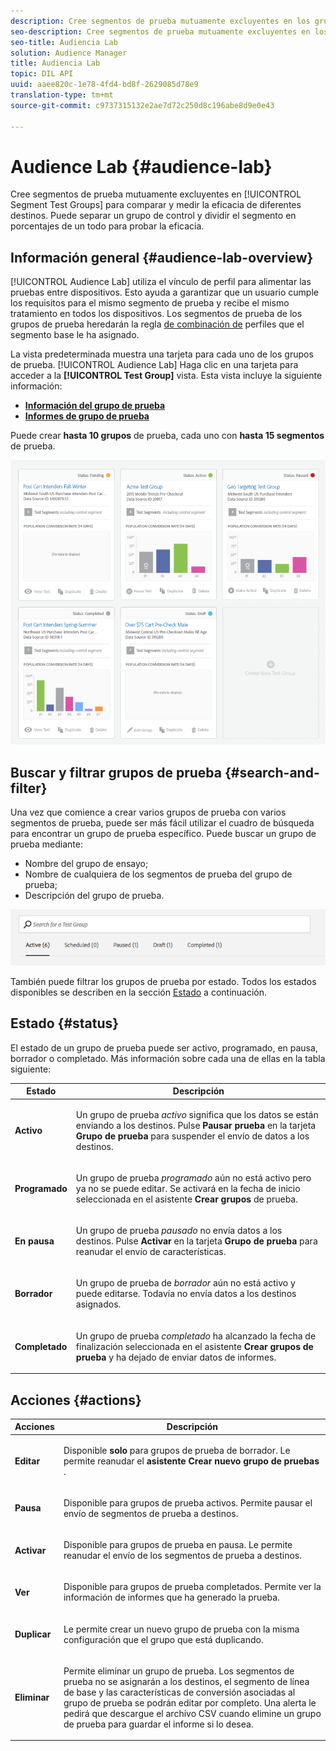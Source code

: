 ```yaml
---
description: Cree segmentos de prueba mutuamente excluyentes en los grupos de prueba de segmentos para comparar y medir la eficacia de diferentes destinos. Puede separar un grupo de control y dividir el segmento en porcentajes de un todo para probar la eficacia.
seo-description: Cree segmentos de prueba mutuamente excluyentes en los grupos de prueba de segmentos para comparar y medir la eficacia de diferentes destinos. Puede separar un grupo de control y dividir el segmento en porcentajes de un todo para probar la eficacia.
seo-title: Audiencia Lab
solution: Audience Manager
title: Audiencia Lab
topic: DIL API
uuid: aaee820c-1e78-4fd4-bd8f-2629085d78e9
translation-type: tm+mt
source-git-commit: c9737315132e2ae7d72c250d8c196abe8d9e0e43

---
```



# Audience Lab {#audience-lab}

Cree segmentos de prueba mutuamente excluyentes en [!UICONTROL Segment Test Groups] para comparar y medir la eficacia de diferentes destinos. Puede separar un grupo de control y dividir el segmento en porcentajes de un todo para probar la eficacia.

## Información general {#audience-lab-overview}

[!UICONTROL Audience Lab] utiliza el vínculo [](../../features/profile-merge-rules/merge-rules-overview.md) de perfil para alimentar las pruebas entre dispositivos. Esto ayuda a garantizar que un usuario cumple los requisitos para el mismo segmento de prueba y recibe el mismo tratamiento en todos los dispositivos. Los segmentos de prueba de los grupos de prueba heredarán la regla [de combinación de](../../features/profile-merge-rules/merge-rules-dashboard.md) perfiles que el segmento base le ha asignado.

La vista predeterminada muestra una tarjeta para cada uno de los grupos de prueba. [!UICONTROL Audience Lab] Haga clic en una tarjeta para acceder a la **[!UICONTROL Test Group]** vista. Esta vista incluye la siguiente información:

* **[Información del grupo de prueba](../../features/audience-lab/audience-lab-information-view.md)**
* **[Informes de grupo de prueba](../../features/audience-lab/audience-lab-reporting-view.md)**

Puede crear **hasta 10 grupos** de prueba, cada uno con **hasta 15 segmentos** de prueba.

![](assets/test-groups-view.PNG)

## Buscar y filtrar grupos de prueba {#search-and-filter}

Una vez que comience a crear varios grupos de prueba con varios segmentos de prueba, puede ser más fácil utilizar el cuadro de búsqueda para encontrar un grupo de prueba específico. Puede buscar un grupo de prueba mediante:

* Nombre del grupo de ensayo;
* Nombre de cualquiera de los segmentos de prueba del grupo de prueba;
* Descripción del grupo de prueba.

![](assets/search_and_filter_audience_lab.png)

También puede filtrar los grupos de prueba por estado. Todos los estados disponibles se describen en la sección [Estado](../../features/audience-lab/audience-lab.md#status) a continuación.

## Estado {#status}

El estado de un grupo de prueba puede ser activo, programado, en pausa, borrador o completado. Más información sobre cada una de ellas en la tabla siguiente:

<table id="table_7A0388BA02E045AC971C06A22DAC2C63"> 
 <thead> 
  <tr> 
   <th colname="col1" class="entry"> Estado </th> 
   <th colname="col2" class="entry"> Descripción </th> 
  </tr> 
 </thead>
 <tbody> 
  <tr> 
   <td colname="col1"> <p> <b><span class="uicontrol"> Activo </span></b> </p> </td> 
   <td colname="col2"> <p>Un grupo de prueba <i>activo</i> significa que los datos se están enviando a los destinos. Pulse <b><span class="uicontrol"> Pausar prueba </span></b> en la tarjeta <b><span class="uicontrol"> Grupo de prueba </span></b> para suspender el envío de datos a los destinos. </p> </td> 
  </tr> 
  <tr> 
   <td colname="col1"> <p> <b><span class="uicontrol"> Programado </span></b> </p> </td> 
   <td colname="col2"> <p>Un grupo de prueba <i>programado</i> aún no está activo pero ya no se puede editar. Se activará en la fecha de inicio seleccionada en el asistente <b>Crear grupos</b> de prueba. </p> </td> 
  </tr> 
  <tr> 
   <td colname="col1"> <p> <b><span class="uicontrol"> En pausa </span></b> </p> </td> 
   <td colname="col2"> <p>Un grupo de prueba <i>pausado</i> no envía datos a los destinos. Pulse <b><span class="uicontrol"> Activar </span></b> en la tarjeta <b><span class="uicontrol"> Grupo de prueba </span></b> para reanudar el envío de características. </p> </td> 
  </tr> 
  <tr> 
   <td colname="col1"> <p> <b><span class="uicontrol"> Borrador </span></b> </p> </td> 
   <td colname="col2"> <p>Un grupo de prueba de <i>borrador</i> aún no está activo y puede editarse. Todavía no envía datos a los destinos asignados. </p> </td> 
  </tr> 
  <tr> 
   <td colname="col1"> <p> <b><span class="uicontrol"> Completado </span></b> </p> </td> 
   <td colname="col2"> <p>Un grupo de prueba <i>completado</i> ha alcanzado la fecha de finalización seleccionada en el asistente <b><span class="uicontrol"> Crear grupos de prueba </span></b> y ha dejado de enviar datos de informes. </p> </td>
  </tr>
 </tbody>
</table>

## Acciones {#actions}

<table id="table_481A411E2D2F4FE891595D00E775CF60"> 
 <thead> 
  <tr> 
   <th colname="col1" class="entry"> Acciones </th> 
   <th colname="col2" class="entry"> Descripción </th>
  </tr>
 </thead>
 <tbody> 
  <tr> 
   <td colname="col1"> <p> <b><span class="uicontrol"> Editar </span></b> </p> </td>
   <td colname="col2"> <p>Disponible <b>solo</b> para grupos de prueba de borrador. Le permite reanudar el <b><span class="uicontrol"> asistente Crear nuevo grupo de pruebas </span></b> . </p> </td>
  </tr>
  <tr> 
   <td colname="col1"> <p> <b><span class="uicontrol"> Pausa </span></b> </p> </td>
   <td colname="col2"> <p>Disponible para grupos de prueba activos. Permite pausar el envío de segmentos de prueba a destinos. </p> </td>
  </tr>
  <tr> 
   <td colname="col1"> <p> <b><span class="uicontrol"> Activar </span></b> </p> </td>
   <td colname="col2"> <p>Disponible para grupos de prueba en pausa. Le permite reanudar el envío de los segmentos de prueba a destinos. </p> </td>
  </tr>
  <tr> 
   <td colname="col1"> <p> <b><span class="uicontrol"> Ver </span></b> </p> </td>
   <td colname="col2"> <p>Disponible para grupos de prueba completados. Permite ver la información de informes que ha generado la prueba. </p> </td>
  </tr>
  <tr> 
   <td colname="col1"> <p> <b><span class="uicontrol"> Duplicar </span></b> </p> </td>
   <td colname="col2"> <p>Le permite crear un nuevo grupo de prueba con la misma configuración que el grupo que está duplicando. </p> </td>
  </tr>
  <tr> 
   <td colname="col1"> <p> <b><span class="uicontrol"> Eliminar </span></b> </p> </td>
   <td colname="col2"> <p>Permite eliminar un grupo de prueba. Los segmentos de prueba no se asignarán a los destinos, el segmento de línea de base y las características de conversión asociadas al grupo de prueba se podrán editar por completo. Una alerta le pedirá que descargue el archivo CSV cuando elimine un grupo de prueba para guardar el informe si lo desea. </p> </td>
  </tr>
 </tbody>
</table>